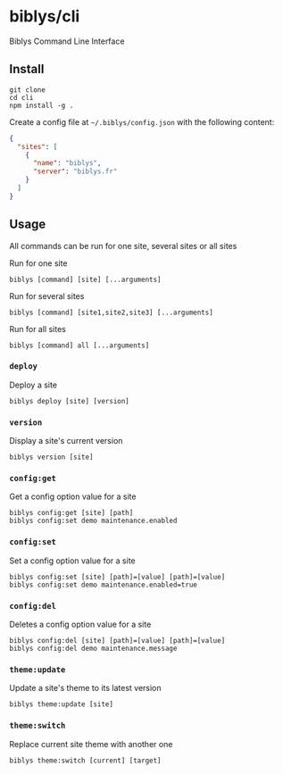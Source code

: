 # biblys/cli

Biblys Command Line Interface

## Install

```shell
git clone
cd cli
npm install -g .
```

Create a config file at `~/.biblys/config.json` with the following content:

```json
{
  "sites": [
    {
      "name": "biblys",
      "server": "biblys.fr"
    }
  ]
}
```

## Usage

All commands can be run for one site, several sites or all sites

Run for one site

```shell
biblys [command] [site] [...arguments]
```

Run for several sites

```shell
biblys [command] [site1,site2,site3] [...arguments]
```

Run for all sites

```shell
biblys [command] all [...arguments]
```

### `deploy`

Deploy a site

```shell
biblys deploy [site] [version]
```

### `version`

Display a site's current version

```shell
biblys version [site]
```

### `config:get`

Get a config option value for a site

```shell
biblys config:get [site] [path]
biblys config:set demo maintenance.enabled
```

### `config:set`

Set a config option value for a site

```shell
biblys config:set [site] [path]=[value] [path]=[value]
biblys config:set demo maintenance.enabled=true
```

### `config:del`

Deletes a config option value for a site

```shell
biblys config:del [site] [path]=[value] [path]=[value]
biblys config:del demo maintenance.message
```

### `theme:update`

Update a site's theme to its latest version

```shell
biblys theme:update [site]
```

### `theme:switch`

Replace current site theme with another one

```shell
biblys theme:switch [current] [target]
```
